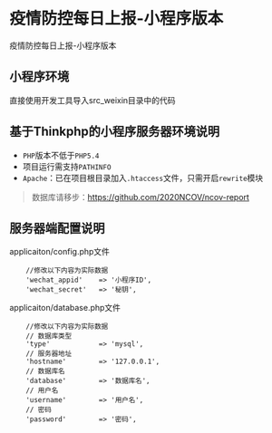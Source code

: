 # 疫情防控每日上报-小程序版本
疫情防控每日上报-小程序版本

小程序环境
---
直接使用开发工具导入src_weixin目录中的代码

基于Thinkphp的小程序服务器环境说明
---
* `PHP`版本不低于`PHP5.4`
*  项目运行需支持`PATHINFO`
* `Apache`：已在项目根目录加入`.htaccess`文件，只需开启`rewrite`模块

> 数据库请移步：https://github.com/2020NCOV/ncov-report  

服务器端配置说明
---
applicaiton/config.php文件
```
    //修改以下内容为实际数据
    'wechat_appid'    => '小程序ID',
    'wechat_secret'   => '秘钥',
```

applicaiton/database.php文件
```
    //修改以下内容为实际数据
    // 数据库类型
    'type'            => 'mysql',
    // 服务器地址
    'hostname'        => '127.0.0.1',
    // 数据库名
    'database'        => '数据库名',
    // 用户名
    'username'        => '用户名',
    // 密码
    'password'        => '密码',
```
